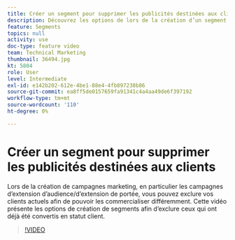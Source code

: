 ```yaml
---
title: Créer un segment pour supprimer les publicités destinées aux clients
description: Découvrez les options de lors de la création d’un segment afin d’exclure les clients qui ont déjà converti leur statut en client. Lors de la création de campagnes marketing, en particulier les campagnes d’extension d’audience et d’extension d’audience, vous pouvez exclure vos clients actuels afin de pouvoir les commercialiser différemment.
feature: Segments
topics: null
activity: use
doc-type: feature video
team: Technical Marketing
thumbnail: 36494.jpg
kt: 5804
role: User
level: Intermediate
exl-id: e142b202-612e-4be1-88e4-4fb897238b86
source-git-commit: ea8ff5de0157659fa91341c4a4aa49de6f397192
workflow-type: tm+mt
source-wordcount: '110'
ht-degree: 0%

---
```


# Créer un segment pour supprimer les publicités destinées aux clients

Lors de la création de campagnes marketing, en particulier les campagnes d’extension d’audience/d’extension de portée, vous pouvez exclure vos clients actuels afin de pouvoir les commercialiser différemment. Cette vidéo présente les options de création de segments afin d’exclure ceux qui ont déjà été convertis en statut client.

>[!VIDEO](https://video.tv.adobe.com/v/41311/?quality=12&learn=on&captions=fre_fr)
